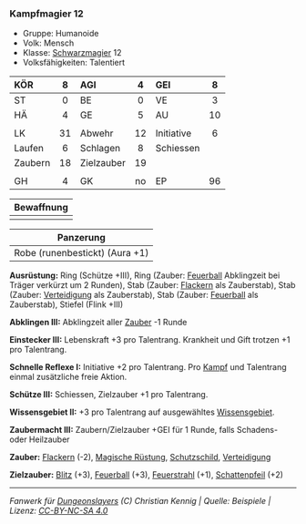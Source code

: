 ### Kampfmagier 12

- Gruppe: Humanoide
- Volk: Mensch
- Klasse: [Schwarzmagier](../../grw/charaktere-klasse-schwarzmagier.md) 12
- Volksfähigkeiten: Talentiert

| KÖR     |  8  | AGI        |  4  | GEI        |  8  |
| :------ | :-: | :--------- | :-: | :--------- | :-: |
| ST      |  0  | BE         |  0  | VE         |  3  |
| HÄ      |  4  | GE         |  5  | AU         | 10  |
|         |     |            |     |            |     |
| LK      | 31  | Abwehr     | 12  | Initiative |  6  |
| Laufen  |  6  | Schlagen   |  8  | Schiessen  |     |
| Zaubern | 18  | Zielzauber | 19  |            |     |
|         |     |            |     |            |     |
| GH      |  4  | GK         | no  | EP         | 96  |

| Bewaffnung |
| :--------: |
|            |

|           Panzerung            |
| :----------------------------: |
| Robe (runenbestickt) (Aura +1) |

**Ausrüstung:** Ring (Schütze +III), Ring (Zauber: [Feuerball](../../grw/zauber/feuerball.md) Abklingzeit bei Träger verkürzt um 2 Runden), Stab (Zauber: [Flackern](../../grw/zauber/flackern.md) als Zauberstab), Stab (Zauber: [Verteidigung](../../grw/zauber/verteidigung.md) als Zauberstab), Stab (Zauber: [Feuerball](../../grw/zauber/feuerball.md) als Zauberstab), Stiefel (Flink +III)

**Abklingen III:** Abklingzeit aller [Zauber](../../fanwerk/zauber/zauber.md) -1 Runde

**Einstecker III:** Lebenskraft +3 pro Talentrang. Krankheit und Gift trotzen +1 pro Talentrang.

**Schnelle Reflexe I:** Initiative +2 pro Talentrang. Pro [Kampf](../../grw/regeln-kampf.md) und Talentrang einmal zusätzliche freie Aktion.

**Schütze III:** Schiessen, Zielzauber +1 pro Talentrang.

**Wissensgebiet II:** +3 pro Talentrang auf ausgewähltes [Wissensgebiet](../../grw/talente/wissensgebiet.md).

**Zaubermacht III:** Zaubern/Zielzauber +GEI für 1 Runde, falls Schadens- oder Heilzauber

**Zauber:** [Flackern](../../grw/zauber/flackern.md) (-2), [Magische Rüstung](../../grw/zauber/magische-ruestung.md), [Schutzschild](../../grw/zauber/schutzschild.md), [Verteidigung](../../grw/zauber/verteidigung.md)

**Zielzauber:** [Blitz](../../grw/zauber/blitz.md) (+3), [Feuerball](../../grw/zauber/feuerball.md) (+3), [Feuerstrahl](../../grw/zauber/feuerstrahl.md) (+1), [Schattenpfeil](../../grw/zauber/schattenpfeil.md) (+2)

---

_Fanwerk für [Dungeonslayers](https://www.dungeonslayers.net/) (C) Christian Kennig | Quelle: Beispiele | Lizenz: [CC-BY-NC-SA 4.0](https://creativecommons.org/licenses/by-nc-sa/4.0/deed.de)_
